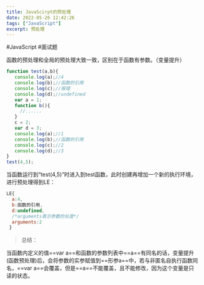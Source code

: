 ```yaml
---
title: JavaScirpt的预处理
date: 2022-05-26 12:42:26
tags: ["JavaScript"]
excerpt: 预处理
---
```






#JavaScript  #面试题 

函数的预处理和全局的预处理大致一致，区别在于函数有参数。（变量提升）

```js
function test(a,b){
   console.log(a);//4
   console.log(b);//函数的引用
   console.log(c);//报错
   console.log(d);//undefined
   var a = 1;
   function b(){
     //......
   }
   c = 2;
   var d = 3;
   console.log(a);//1
   console.log(b);//函数的引用
   console.log(c);//2
   console.log(d);//3
}
test(4,5);
```

当函数运行到“test(4,5)”时进入到test函数，此时创建再增加一个新的执行环境，进行预处理得到LE：

```js
LE{
  a:4,
  b:函数的引用,
  d:undefined,
  /*arguments表示参数的长度*/
  arguments:2
 }
```

> 总结：

当函数内定义的值==var a==和函数的参数列表中==a==有同名的话，变量提升(函数预处理)后，会将参数的实参赋值到==形参a==中，若与非匿名自执行函数同名，==var a==会覆盖，但是==a==不能覆盖，且不能修改，因为这个变量是只读的状态。